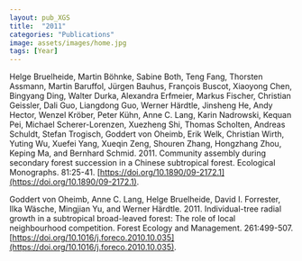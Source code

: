 ```yaml
---
layout: pub_XGS
title:  "2011"
categories: "Publications"
image: assets/images/home.jpg
tags: [Year]
---
```

Helge Bruelheide, Martin Böhnke, Sabine Both, Teng Fang, Thorsten Assmann, Martin Baruffol, Jürgen Bauhus, François Buscot, Xiaoyong Chen, Bingyang Ding, Walter Durka, Alexandra Erfmeier, Markus Fischer, Christian Geissler, Dali Guo, Liangdong Guo, Werner Härdtle, Jinsheng He, Andy Hector, Wenzel Kröber, Peter Kühn, Anne C. Lang, Karin Nadrowski, Kequan Pei, Michael Scherer-Lorenzen, Xuezheng Shi, Thomas Scholten, Andreas Schuldt, Stefan Trogisch, Goddert von Oheimb, Erik Welk, Christian Wirth, Yuting Wu, Xuefei Yang, Xueqin Zeng, Shouren Zhang, Hongzhang Zhou, Keping Ma, and Bernhard Schmid. 2011. Community assembly during secondary forest succession in a Chinese subtropical forest. Ecological Monographs. 81:25-41. [https://doi.org/10.1890/09-2172.1](https://doi.org/10.1890/09-2172.1).


Goddert von Oheimb, Anne C. Lang, Helge Bruelheide, David I. Forrester, Ilka Wäsche, Mingjian Yu, and Werner Härdtle. 2011. Individual-tree radial growth in a subtropical broad-leaved forest: The role of local neighbourhood competition. Forest Ecology and Management. 261:499-507. [https://doi.org/10.1016/j.foreco.2010.10.035](https://doi.org/10.1016/j.foreco.2010.10.035).
